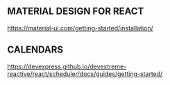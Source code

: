 ## MATERIAL DESIGN FOR REACT
https://material-ui.com/getting-started/installation/

## CALENDARS
https://devexpress.github.io/devextreme-reactive/react/scheduler/docs/guides/getting-started/